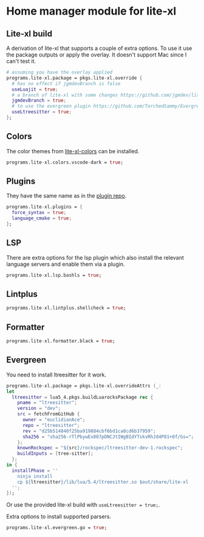 # Home manager module for lite-xl

## Lite-xl build

A derivation of lite-xl that supports a couple of extra options.
To use it use the package outputs or apply the overlay.
It doesn't support Mac since I can't test it.

```nix
# assuming you have the overlay applied
programs.lite-xl.package = pkgs.lite-xl.override {
  # has no effect if jgmdevBranch is false
  useLuajit = true;
  # a branch of lite-xl with some changes https://github.com/jgmdev/lite-xl/releases/tag/v2.1.1
  jgmdevBranch = true;
  # to use the evergreen plugin https://github.com/TorchedSammy/Evergreen.lxl/
  useLtreesitter = true;
};
```

## Colors

The color themes from [lite-xl-colors](https://github.com/lite-xl/lite-xl-colors)
can be installed.

```nix
programs.lite-xl.colors.vscode-dark = true;
```

## Plugins

They have the same name as in the [plugin repo](https://github.com/lite-xl/lite-xl-plugins/).

```nix
programs.lite-xl.plugins = {
  force_syntax = true;
  language_cmake = true;
};
```

## LSP

There are extra options for the lsp plugin which also install the relevant
language servers and enable them via a plugin.

```nix
programs.lite-xl.lsp.bashls = true;
```

## Lintplus

```nix
programs.lite-xl.lintplus.shellcheck = true;
```

## Formatter

```nix
programs.lite-xl.formatter.black = true;
```

## Evergreen

You need to install ltreesitter for it work.

```nix
programs.lite-xl.package = pkgs.lite-xl.overrideAttrs (_:
let
  ltreesitter = lua5_4.pkgs.buildLuarocksPackage rec {
    pname = "ltreesitter";
    version = "dev";
    src = fetchFromGitHub {
      owner = "euclidianAce";
      repo = "ltreesitter";
      rev = "d25b514840f25ba919884cbf6bd1ca8cd6b37959";
      sha256 = "sha256-rTlPbywEx887pDNCJtIWgBIdYTskvRhJd4P81+8f/Gs=";
    };
    knownRockspec = "${src}/rockspec/ltreesitter-dev-1.rockspec";
    buildInputs = [tree-sitter];
  };
in {
  installPhase = ''
    ninja install
    cp ${ltreesitter}/lib/lua/5.4/ltreesitter.so $out/share/lite-xl
  '';
});
```

Or use the provided lite-xl build with `useLtreesitter = true;`.

Extra options to install supported parsers.

```nix
programs.lite-xl.evergreen.go = true;
```
